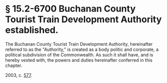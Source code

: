 # § 15.2-6700 Buchanan County Tourist Train Development Authority established.

<p>The Buchanan County Tourist Train Development Authority, hereinafter referred to as the "Authority," is created as a body politic and corporate, a political subdivision of the Commonwealth. As such it shall have, and is hereby vested with, the powers and duties hereinafter conferred in this chapter.</p><p>2003, c. <a href='http://lis.virginia.gov/cgi-bin/legp604.exe?031+ful+CHAP0577'>577</a>.</p>